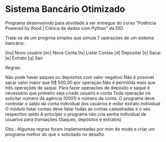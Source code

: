 # **Sistema Bancário Otimizado**
Programa desenvolvido para atividade à ser entregue do curso "Potência Powered by Ifood | Ciênca de dados com Python" da DIO.

Trata-se de um progrma simples que simula 7 operações de um sistema bancário:

[nu] Novo usuário
[nc] Nova Conta
[ls] Listar Contas
[d]  Depositar
[s]  Sacar
[e]  Extrato
[q]  Sair

Regras:

Não pode haver saques ou depósitos com valor negativo
Não é possível sacar valor maior que R$ 500,00 por operação
Não é permitida mais que três operações de saque.
Para fazer operações de depósito e saque é necessário que primeiro seja criado usuaŕio e conta
Toda operação irá solicitar número da agência (0001) e número da conta.
O programa deve controlar o saldo da conta individual dos usuários e exibir extrato individual
O módulo listar contas deve listar todas as contas cadastradas e o seu respectivo saldo
A princípio o programa não cria senha individual de usuaŕios para transações (Saques, depósitos e extratos)

Obs.: Algumas regras foram implementadas por mim de modo a criar um programa melhor do que o solicitado no desafio.



